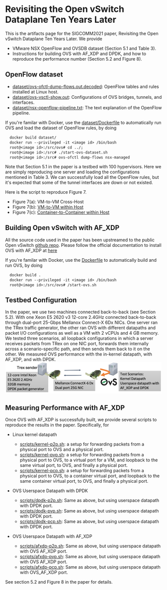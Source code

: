 # Revisiting the Open vSwitch Dataplane Ten Years Later

This is the artifacts page for the SIGCOMM2021 paper, Revisiting the Open vSwitch Dataplane Ten Years Later.
We provide
* VMware NSX OpenFlow and OVSDB dataset (Section 5.1 and Table 3).
* Instructions for building OVS with AF_XDP and DPDK, and how to reproduce the performance
  number (Section 5.2 and Figure 8).

## OpenFlow dataset
* [dataset/ovs-ofctl-dump-flows.out.decoded](dataset/ovs-ofctl-dump-flows.out.decoded):
  OpenFlow tables and rules installed at Linux host.
* [dataset/ovs-vsctl-show.out](dataset/ovs-vsctl-show.out):
  Configurations of OVS bridges, tunnels, and interfaces.
* [dataset/nsx-openflow-pipeline.txt](dataset/nsx-openflow-pipeline.txt):
  The text explanation of the OpenFlow pipeline.

If you're familar with Docker, use the [dataset/Dockerfile](dataset/Dockerfile) to automatically
run OVS and load the dataset of OpenFlow rules, by doing
```shell
  docker build dataset/ 
  docker run --privileged -it <image id> /bin/bash
  root@<image id>:/src/ovs# cd ../;
  root@<image id>:/src# ./start-ovs-dataset.sh 
  root@<image id>:/src# ovs-ofctl dump-flows nsx-managed
```
Note that Section 5.1 in the paper is a testbed with 100 hypervisors. Here we are simply
reproducing one server and loading the configurations mentioned in Table 3.
We can successfully load all the OpenFlow rules, but it's expected that some of the tunnel
interfaces are down or not existed.

Here is the script to reproduce Figure 7.
* Figure 7(a): VM-to-VM Cross-Host
* Figure 7(b): [VM-to-VM within Host](fig7b.md)
* Figure 7(c): [Container-to-Container within Host](fig7c.md)

## Building Open vSwitch with AF_XDP
All the source code used in the paper has been upstreamed to the public
Open vSwitch [github repo](https://github.com/openvswitch/ovs).
Please follow the official documentation to install
OVS with AF_XDP at [here](https://docs.openvswitch.org/en/latest/intro/install/afxdp/)

If you're familar with Docker, use the [Dockerfile](Dockerfile) to automatically
build and run OVS, by doing
```shell
  docker build . 
  docker run --privileged -it <image id> /bin/bash
  root@<image id>:/src/ovs# /start-ovs.sh 
```

## Testbed Configuration
In the paper, we use two machines connected back-to-back (see Section 5.2).
With one Xeon E5 2620 v3 12-core 2.4GHz connected back-to-back through dual-port 25-Gbps Mellanox Connect-X 6Dx NICs. One server ran the TRex traffic generator, the other ran OVS with different datapaths and packet I/O configurations as well as a VM with 2 vCPUs and 4 GB memory. We tested three scenarios, all loopback configurations in which a server receives packets from TRex on one NIC port, forwards them internally across a scenario-specific path, and then sends them back to it on the other.
We measured OVS performance with the in-kernel datapath, with AF_XDP, and with DPDK.
![](testbed.png)

## Measuring Performance with AF_XDP
Once OVS with AF_XDP is successfully built, we provide several scripts to
reproduce the results in the paper. Specifically, for
* Linux kernel datapath
  * [scripts/kernel-p2p.sh](scripts/kernel-p2p.sh):
    a setup for forwarding packets from a physical port to OVS and a physical port.
  * [scripts/kernel-pvp.sh](scripts/kernel-pvp.sh):
    a setup for forwarding packets from a physical port to OVS, to a virtual port for a VM,
    and loopback to the same virtual port, to OVS, and finally a physical port.
  * [scripts/kernel-pcp.sh](scripts/kernel-pcp.sh):
    a setup for forwarding packets from a physical port to OVS, to a container virtual port,
    and loopback to the same container virtual port, to OVS, and finally a physical port.

* OVS Userspace Datapath with DPDK
  * [scripts/dpdk-p2p.sh](scripts/dpdk-p2p.sh): Same as above, but using userspace datapath with DPDK port.
  * [scripts/dpdk-pvp.sh](scripts/dpdk-pvp.sh): Same as above, but using userspace datapath with DPDK port.
  * [scripts/dpdk-pcp.sh](scripts/dpdk-pcp.sh): Same as above, but using userspace datapath with DPDK port.

* OVS Userspace Datapath with AF_XDP
  * [scripts/afxdp-p2p.sh](scripts/afxdp-p2p.sh): Same as above, but using userspace datapath with OVS AF_XDP port.
  * [scripts/afxdp-pvp.sh](scripts/afxdp-pvp.sh): Same as above, but using userspace datapath with OVS AF_XDP port.
  * [scripts/afxdp-pcp.sh](scripts/afxdp-pcp.sh): Same as above, but using userspace datapath with OVS_AF_XDP port.

See section 5.2 and Figure 8 in the paper for details.

